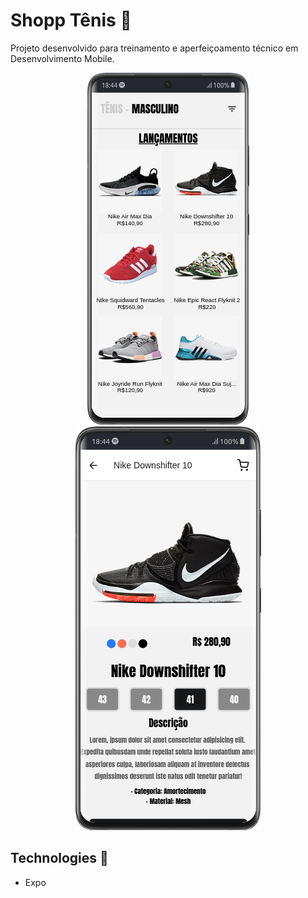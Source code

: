 # Shopp Tênis 🛒

Projeto desenvolvido para treinamento e aperfeiçoamento técnico em Desenvolvimento Mobile.

<p align="center">
  <img alt="thumb" src="https://github.com/adreider/shop-tenis/blob/main/.github/thumb.png">

  <img alt="thumb" src="https://github.com/adreider/shop-tenis/blob/main/.github/thumb2.png">
</p>

## Technologies 🚀
  - Expo